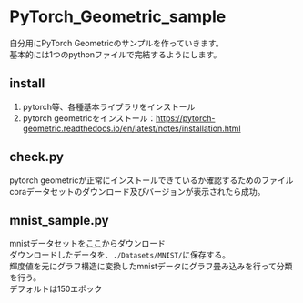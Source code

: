# PyTorch_Geometric_sample
自分用にPyTorch Geometricのサンプルを作っていきます。\
基本的には1つのpythonファイルで完結するようにします。

## install
1. pytorch等、各種基本ライブラリをインストール
2. pytorch geometricをインストール：https://pytorch-geometric.readthedocs.io/en/latest/notes/installation.html

## check.py
pytorch geometricが正常にインストールできているか確認するためのファイル\
coraデータセットのダウンロード及びバージョンが表示されたら成功。
## mnist_sample.py
mnistデータセットを[ここ](http://yann.lecun.com/exdb/mnist/)からダウンロード\
ダウンロードしたデータを、``./Datasets/MNIST/``に保存する。\
輝度値を元にグラフ構造に変換したmnistデータにグラフ畳み込みを行って分類を行う。\
デフォルトは150エポック
